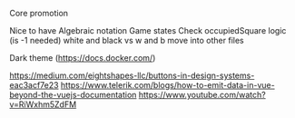 Core
promotion

Nice to have
Algebraic notation
Game states
Check occupiedSquare logic (is -1 needed)
white and black vs w and b
move into other files


Dark theme (https://docs.docker.com/)

https://medium.com/eightshapes-llc/buttons-in-design-systems-eac3acf7e23
https://www.telerik.com/blogs/how-to-emit-data-in-vue-beyond-the-vuejs-documentation
https://www.youtube.com/watch?v=RiWxhm5ZdFM